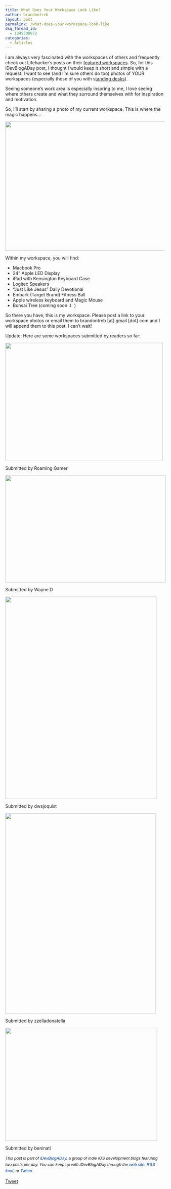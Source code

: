 ```yaml
---
title: What Does Your Workspace Look Like?
author: brandontreb
layout: post
permalink: /what-does-your-workspace-look-like
dsq_thread_id:
  - 1349308872
categories:
  - Articles
---
```

I am always very fascinated with the workspaces of others and frequently check out Lifehacker&#8217;s posts on their [featured workspaces][1]. So, for this iDevBlogADay post, I thought I would keep it short and simple with a request. I want to see (and I&#8217;m sure others do too) photos of YOUR workspaces (especially those of you with s[tanding desks][2]).

Seeing someone&#8217;s work area is especially inspring to me, I love seeing where others create and what they surround themselves with for inspiration and motivation.

So, I&#8217;ll start by sharing a photo of my current workspace. This is where the magic happens&#8230;

<img class="alignnone size-full wp-image-1341" title="image" src="http://brandontreb.com/wp-content/uploads/2010/12/image.jpeg" alt="" width="548" height="409" />

Within my workspace, you will find:

  * Macbook Pro
  * 24&#8221; Apple LED Display
  * iPad with Kensington Keyboard Case
  * Logitec Speakers
  * &#8220;Just Like Jesus&#8221; Daily Devotional
  * Embark (Target Brand) Fitness Ball
  * Apple wireless keyboard and Magic Mouse
  * Bonsai Tree (coming soon <img src="http://brandontreb.com/wp-includes/images/smilies/simple-smile.png" alt=":)" class="wp-smiley" style="height: 1em; max-height: 1em;" /> )

So there you have, this is my workspace. Please post a link to your workspace photos or email them to brandontreb [at] gmail [dot] com and I will append them to this post. I can&#8217;t wait!

Update: Here are some workspaces submitted by readers so far:

<div class="wp-caption alignnone" style="width: 508px">
  <img class="  " title="Roaming Gamer" src="http://roaminggamer.com/wp-content/uploads/2010/12/myWorkspace.jpg" alt="" width="498" height="374" /> 
  
  <p class="wp-caption-text">
    Submitted by Roaming Gamer
  </p>
</div>

<div class="wp-caption alignnone" style="width: 517px">
  <img class="     " title="Wayne D" src="http://cl.ly/1f08221S1I0s27370b0i/workspaceWKD.jpg" alt="" width="507" height="339" /> 
  
  <p class="wp-caption-text">
    Submitted by Wayne D
  </p>
</div>

<div class="wp-caption alignnone" style="width: 488px">
  <img title="dwsjoquist" src="http://desmond.yfrog.com/Himg619/scaled.php?tn=0&server=619&filename=8jael.jpg&xsize=640&ysize=640" alt="" width="478" height="640" /> 
  
  <p class="wp-caption-text">
    Submitted by dwsjoquist
  </p>
</div>

<div class="wp-caption alignnone" style="width: 485px">
  <img class="    " title="zzelladonatella" src="http://s3.amazonaws.com/twitpic/photos/large/217685907.jpg?AWSAccessKeyId=0ZRYP5X5F6FSMBCCSE82&Expires=1294094520&Signature=EFY%2B%2Bl4BAieFdfo124GAnn0%2FLZs%3D" alt="" width="475" height="634" /> 
  
  <p class="wp-caption-text">
    Submitted by zzelladonatella
  </p>
</div>

<div class="wp-caption alignnone" style="width: 490px">
  <img class=" " title="beninati" src="http://desmond.yfrog.com/Himg610/scaled.php?tn=0&server=610&filename=0nt6.jpg&xsize=640&ysize=640" alt="" width="480" height="358" /> 
  
  <p class="wp-caption-text">
    Submitted by beninati
  </p>
</div>

<span style="font-family: ‘Lucida Grande’;"><strong><span style="font-weight: normal;"><span style="font-family: arial, verdana, tahoma, sans-serif; font-size: 13px; line-height: 20px;"><em>﻿﻿This post is part of <a style="text-decoration: none; color: #004199; padding: 0px; margin: 0px;" href="http://idevblogaday.com/">iDevBlogADay</a>, a group of indie iOS development blogs featuring two posts per day. You can keep up with iDevBlogADay through the <a style="text-decoration: none; color: #004199; padding: 0px; margin: 0px;" href="http://idevblogaday.com/">web site</a>, <a style="text-decoration: none; color: #004199; padding: 0px; margin: 0px;" href="http://feeds.feedburner.com/idevblogaday">RSS feed</a>, or <a style="text-decoration: none; color: #004199; padding: 0px; margin: 0px;" href="http://twitter.com/#search?q=%23idevblogaday">Twitter</a>.</em></span></span></strong></span>

<div style="">
  <a href="http://twitter.com/share" class="twitter-share-button" data-count="horizontal" data-text="What Does Your Workspace Look Like?" data-url="http://brandontreb.com/what-does-your-workspace-look-like"  data-via="brandontreb" data-related="brandontreb:">Tweet</a>
</div>

 [1]: http://lifehacker.com/tag/featured-workspace/
 [2]: http://gamesfromwithin.com/my-standing-desk-experiment